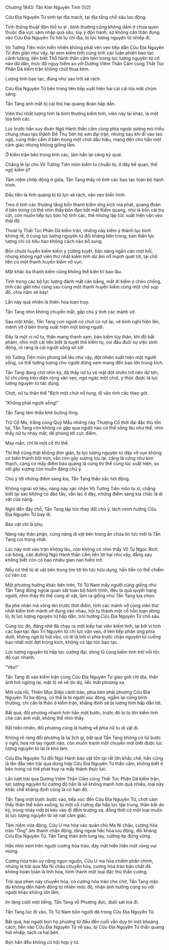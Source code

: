 




Chương 1843: Tân Kim Nguyên Tinh (1/2)


Cửu Địa Nguyên Từ sinh tại địa mạch, tại địa tầng chỗ sâu lưu động.

Tinh thông thuật độn thổ tu sĩ , bình thường cũng không dám ở chưa quen thuộc địa vực xâm nhập quá sâu, tùy ý độn hành, sợ không cẩn thận đụng vào Cửu Địa Nguyên Từ hội tụ chi địa, bị lực lượng nguyên từ nhiếp đi.

Vô Tướng Tiên môn hiển nhiên không phải vẻn vẹn tiếp dẫn Cửu Địa Nguyên Từ đơn giản như vậy, lại xem kiếm tinh cùng tinh các luân phiên bạo tạc cảnh tượng, liền biết Thổ hành thần cấm bên trong lực lượng nguyên từ cỡ nào dữ dằn, mức độ nguy hiểm so với Dương Viêm Thần Cấm cùng Thất Túc Phân Dã kiếm trận không chút thua kém.

Lượng tinh bạo tạc, đúng như sao trời xé rách.

Cửu Địa Nguyên Từ bên trong liên tiếp xuất hiện hai cái cái lóa mắt chùm sáng.

Tần Tang ánh mắt bị cái thứ hai quang đoàn hấp dẫn.

Viên thứ nhất lượng tinh là bình thường kiếm tinh, viên này lại khác, là một tòa tinh các.

Lúc trước hắn suy đoán Ngũ Hành thần cấm cùng phía ngoài sương mù triều chung nhau tạo thành Đế Thụ Sơn hộ sơn đại trận, nhưng sau khi đi vào tao ngộ, cùng thần cấm ở bên trong một chút dấu hiệu, mang đến cho hắn một cảm giác nhưng không giống lắm.

Ở kiếm trận bên trong tinh các, làm hắn lại càng kỳ quái.

Chẳng lẽ lại cho Vô Tướng Tiên môn kiếm tu chuẩn bị, ở đây bế quan, thể ngộ kiếm ý?

Tâm niệm chớp động ở giữa, Tần Tang thấy rõ tinh các bạo tạc toàn bộ hành trình.

Đầu tiên là tinh quang bị từ lực xé rách, vặn vẹo biến hình.

Treo ở tinh các thượng tầng bốn thanh kiếm ứng kích mà phát, quang đoàn ở bên trong có thể nhìn thấy bốn đạo bắt mắt Kiếm quang, như là bốn cái trụ cột, còn muốn tiếp tục bảo hộ tinh các, thế nhưng lập tức xuất hiện vặn vẹo thái độ.

Thoát ly Thất Túc Phân Dã kiếm trận, những này kiếm ý thành lục bình không rễ, ở cùng lực lượng nguyên từ đối kháng bên trong, bản thân lực lượng chỉ có tiêu hao không cách nào bổ sung.

Bốn chuôi huyền kiếm kiếm ý cường tuyệt, bản năng ngăn cản một hồi, nhưng không ngờ viên thứ nhất kiếm tinh dư âm nổ mạnh quét tới, tại chỗ liền có một thanh huyền kiếm vỡ vụn.

Mặt khác ba thanh kiếm cũng không thể kiên trì bao lâu.

Tinh trong các bộ lực lượng đánh mất cân bằng, mất đi kiếm ý chèo chống, tinh các gần như cùng sau cùng một thanh huyền kiếm cùng một chỗ sụp đổ, chia năm xẻ bảy!

Lần này quả nhiên là thiên hoa loạn trụy.

Tần Tang nhìn không chuyển mắt, gấp chú ý tinh các mảnh vỡ.

Sau một khắc, Tần Tang con ngươi có chút co rụt lại, vẻ kinh nghi hiện lên, mảnh vỡ ở bên trong xuất hiện một bóng người.

Đây là một vị nữ tu, thân mang thanh sam, bảo kiếm tùy thân, khí độ bất phàm, nhìn một cái liền biết là tuyệt thế kiếm tu, coi đầu đuôi sự việc sinh động, rõ ràng là cái người sống sờ sờ!

Vô Tướng Tiên môn phong bế lâu như vậy, đột nhiên xuất hiện một người sống, có thể tưởng tượng cho người đứng xem mang đến bao lớn trùng kích.

Tần Tang đang chờ nhìn kỹ, đã thấy nữ tu vẻ mặt đột nhiên trở nên dữ tợn, tứ chi cũng trên diện rộng vặn vẹo, ngơ ngác một chút, ý thức được là lực lượng nguyên từ tác dụng.

Chợt, nữ tu thân thể "Bịch một chút nổ tung, đi vào tinh các theo gót.

"Không phải người sống!"

Tần Tang tâm thần khẽ buông lỏng.

Trừ Cổ Ma, trắng cùng Quỷ Mẫu những này Thượng Cổ thời đại đặc thù tồn tại, Tần Tang còn không có gặp qua người nào có thể sống lâu như thế, nhìn thấy nữ tu nháy mắt, đề phòng tới cực điểm.

May mắn, chỉ là một cỗ thi thể.

Thi thể cũng thật không đơn giản, bị lực lượng nguyên từ đập vỡ vụn không có biến thành bột mịn, vẫn còn gãy xương lưu lại, càng là cứng như kim thạch, càng có mấy điểm bảo quang là cùng thi thể cùng lúc xuất hiện, so với gãy xương còn muốn đáng chú ý.

Chú ý tới những điểm sáng kia, Tần Tang thần sắc hơi động.

Không ngoài sở liệu, nàng này xác nhận Vô Tướng Tiên môn tu sĩ, chẳng biết tại sao không có đào tẩu, vẫn lạc ở đây, những điểm sáng kia chắc là di vật của nàng.

Nghĩ đến đây chỗ, Tần Tang lập tức thay đổi chủ ý, lách mình hướng Cửu Địa Nguyên Từ bay đi.

Bảo vật chỉ là phụ.

Nàng này thân phận, cùng nàng di vật bên trong ẩn chứa tin tức mới là Tần Tang coi trọng nhất.

Lúc này mới vào trận không lâu, còn không có nhìn thấy Vô Tự Ngọc Bích cái bóng, cản đường Ngũ Hành thần cấm liền lợi hại như vậy, đằng sau không biết còn có bao nhiêu gian nan hiểm trở.

Nếu có thể từ di vật bên trong tìm tới tin tức hữu dụng, hắn liền có thể chiếm cứ tiên cơ.

Một phương hướng khác bên trên, Tô Tử Nam mấy người cũng giống như Tần Tang đứng ngoài quan sát toàn bộ hành trình, đều là quả quyết hạng người, nhìn thấy thi thể cùng di vật, làm ra giống như Tần Tang lựa chọn.

Ba phe nhân mã xông lên trước thời điểm, tinh các mảnh vỡ cùng viên thứ nhất kiếm tinh mảnh vỡ đụng vào nhau, hội tụ thành một cỗ hỗn loạn dòng lũ, bị lực lượng nguyên từ hấp dẫn, trôi hướng Cửu Địa Nguyên Từ chỗ sâu.

Cùng lúc đó, đáng nhẽ đã chạy ra một kiếp hai viên kiếm tinh, lại bởi vì tinh các bạo tạc đạo Trí Nguyên từ chi lực vặn vẹo, ở liên tiếp phản ứng phía dưới, không ngờ bị hút vào, có lẽ là bởi vì phía trước chặn nguyên từ cuồng bạo nhất một đợt trùng kích, không có lập tức bạo tạc.

Lực lượng nguyên từ hấp lực cường đại, dòng lũ cùng kiếm tinh trôi nổi tốc độ cực nhanh.

"Vèo!"

Tần Tang đi vào kiếm trận cùng Cửu Địa Nguyên Từ giao giới chi địa, thân ảnh hơi ngừng lại, mặt lộ vẻ vẻ do dự, liếc mắt phương xa.

Mới vừa rồi, Thiên Mục Điệp cảnh báo, phía bên phải phương Cửu Địa Nguyên Từ ba động, có thể là bị người xúc động, ngẫm lại cũng bình thường, chỉ cần là thân ở kiếm trận, khẳng định sẽ bị lượng tinh hấp dẫn tới.

Bất quá, đối phương nhanh hơn hắn một bước, trước đó bị to lớn kiếm tinh che cản ánh mắt, không thể nhìn thấy.

Rất hiển nhiên, đối phương cũng là hướng về phía nữ tu di vật đi.

Không rõ ràng đối phương là lai lịch gì, bất quá Tần Tang không có lùi bước ý nghĩ, hoa rơi tay người nào, còn muốn tranh một chuyến mới biết được lực lượng nguyên từ lại là khó làm.

Cửu Địa Nguyên Từ đối Ngũ Hành bảo vật tồn tại rất lớn khắc chế, hắn cũng là lần đầu tiên trải qua dung hợp Cửu Địa Nguyên Từ thần cấm, không biết ở bên trong có thể phát huy ra mấy thành thực lực.

Lần lượt trải qua Dương Viêm Thần Cấm cùng Thất Túc Phân Dã kiếm trận, lực lượng nguyên từ cường độ hẳn là sẽ không mạnh hơn quá nhiều, loại này khắc chế khẳng định cũng là có hạn độ.

Tần Tang một bước bước vào, tiếp xúc đến Cửu Địa Nguyên Từ, chợt cảm thấy thân thể trầm xuống, bị một cỗ cường đại hấp lực tập trung, thân bất do kỷ, trong nháy mắt bị kéo vào đi đếm trượng xa, đồng thời có một loại muốn bị lực lượng nguyên từ xé nát cảm giác.

Tâm niệm vừa động, Cửu U ma hỏa vào quán chú Ma Ni châu, cương hỏa tráo "Ông" âm thanh chấn động, tầng ngoài hắc hỏa lưu động, đối kháng Cửu Địa Nguyên Từ, Tần Tang thân ảnh lung lay, cưỡng ép đứng vững.

Hắn nhìn xem trên người cương hỏa tráo, đáy mắt hiển hiện một vòng vui mừng.

Cương hỏa tráo uy năng ngọn nguồn, Cửu U ma hỏa chiếm phần chính, nhưng là trải qua Ma Ni châu chuyển hóa, cương hỏa tráo bản chất đã không hoàn toàn là linh hỏa, hình thành một loại đặc thù thần cương.

Trải qua phen này chuyển hóa, có cương hỏa tráo che chở, Tần Tang mặc dù không đến hành động tự nhiên mức độ, nhận ảnh hưởng cũng so với người khác không lớn lắm.

Im lặng cười một tiếng, Tần Tang vỗ Phượng dực, đuổi sát mà đi.

Tần Tang lúc đi vào, Tô Tử Nam bốn người đã trong Cửu Địa Nguyên Từ.

Bất quá, hai người bọn họ phương từ đầu đến cuối vẫn duy trì một khoảng cách, tiến vào Cửu Địa Nguyên Từ về sau, bị Cửu Địa Nguyên Từ thần quang hút nhiếp, tách ra hai bên.

Bọn hắn đều không có hội hợp ý tứ.




